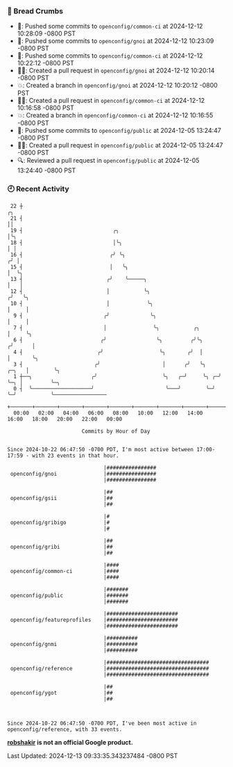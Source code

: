 ### 🍞 Bread Crumbs

 * 🚢: Pushed some commits to `openconfig/common-ci` at 2024-12-12 10:28:09 -0800 PST
 * 🚢: Pushed some commits to `openconfig/gnoi` at 2024-12-12 10:23:09 -0800 PST
 * 🚢: Pushed some commits to `openconfig/common-ci` at 2024-12-12 10:22:12 -0800 PST
 * ✍🏼: Created a pull request in `openconfig/gnoi` at 2024-12-12 10:20:14 -0800 PST
 * 💥: Created a branch in `openconfig/gnoi` at 2024-12-12 10:20:12 -0800 PST
 * ✍🏼: Created a pull request in `openconfig/common-ci` at 2024-12-12 10:16:58 -0800 PST
 * 💥: Created a branch in `openconfig/common-ci` at 2024-12-12 10:16:55 -0800 PST
 * 🚢: Pushed some commits to `openconfig/public` at 2024-12-05 13:24:47 -0800 PST
 * ✍🏼: Created a pull request in `openconfig/public` at 2024-12-05 13:24:47 -0800 PST
 * 🔍: Reviewed a pull request in  `openconfig/public` at 2024-12-05 13:24:40 -0800 PST

### 🕘 Recent Activity
```
 22 ┼                                                                        ╭╮
 21 ┤                                                                        ││
 19 ┤                             ╭╮                                         │╰╮
 18 ┤                             │╰╮                                        │ │
 16 ┤                            ╭╯ ╰╮                                      ╭╯ │
 15 ┤                            │   ╰╮                                     │  ╰╮
 13 ┤                           ╭╯    ╰─────╮                               │   │
 12 ┤                           │           ╰╮                             ╭╯   ╰╮
 10 ┤                           │            ╰╮                            │     │
  9 ┤                          ╭╯             ╰╮                           │     │
  7 ┤                          │               ╰╮           ╭╮             │     ╰╮
  6 ┤                         ╭╯                ╰╮         ╭╯╰╮           ╭╯      │
  4 ┤                        ╭╯                  ╰╮       ╭╯  │           │       ╰╮
  3 ┤                       ╭╯                    │      ╭╯   ╰╮    ╭─╮   │        ╰╮
  1 ┼──╮                   ╭╯                     ╰╮   ╭─╯     ╰╮ ╭─╯ ╰─╮ │         ╰─╮
  0 ┤  ╰───────────────────╯                       ╰───╯        ╰─╯     ╰─╯           ╰─────────────────
    +───────+───────+───────+───────+───────+───────+───────+───────+───────+───────+───────+───────+────
  00:00   02:00   04:00   06:00   08:00   10:00   12:00   14:00   16:00   18:00   20:00   22:00   00:00   

						Commits by Hour of Day


Since 2024-10-22 06:47:50 -0700 PDT, I'm most active between 17:00-17:59 - with 23 events in that hour.

```



```
                               |################
 openconfig/gnoi               |################
                               |################

                               |##
 openconfig/gsii               |##
                               |##

                               |#
 openconfig/gribigo            |#
                               |#

                               |##
 openconfig/gribi              |##
                               |##

                               |####
 openconfig/common-ci          |####
                               |####

                               |#######
 openconfig/public             |#######
                               |#######

                               |#######################
 openconfig/featureprofiles    |#######################
                               |#######################

                               |##########
 openconfig/gnmi               |##########
                               |##########

                               |#################################
 openconfig/reference          |#################################
                               |#################################

                               |##
 openconfig/ygot               |##
                               |##



Since 2024-10-22 06:47:50 -0700 PDT, I've been most active in openconfig/reference, with 33 events.

```
**[robshakir](mailto:robjs@google.com) is not an official Google product.**  


Last Updated: 2024-12-13 09:33:35.343237484 -0800 PST
